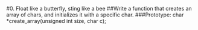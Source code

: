 #0. Float like a butterfly, sting like a bee
##Write a function that creates an array of chars, and initializes it with a specific char.
###Prototype: char *create_array(unsigned int size, char c);
